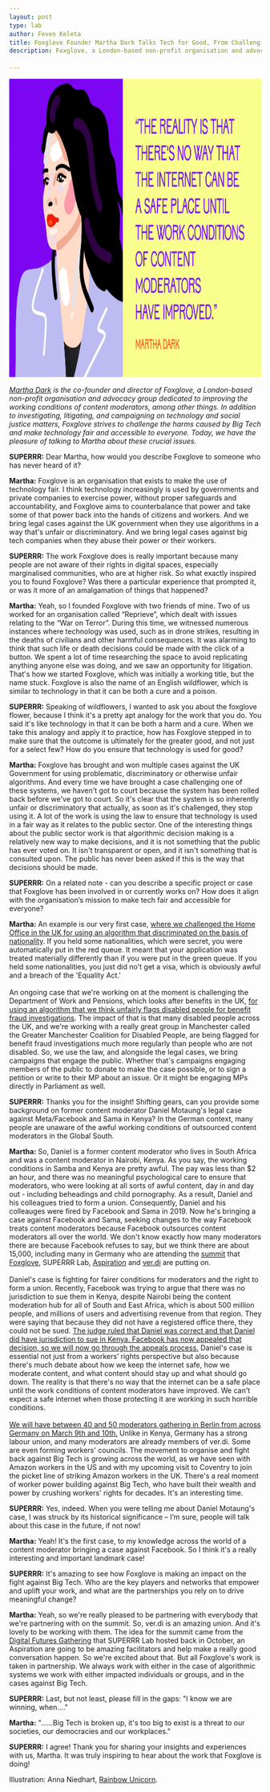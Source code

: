 ```yaml
---
layout: post
type: lab
author: Feven Keleta
title: Foxglove Founder Martha Dark Talks Tech for Good, From Challenging Big Tech Workplace Abuse to Making Tech Accessible for All - An Interview 
description: Foxglove, a London-based non-profit organisation and advocacy group dedicated to improving the working conditions of content moderators, among other things. 

---
```


<img src="/assets/img/blog/Martha Dark Quote small.png" alt="Illustration of Martha Dark" width="1056" height="594">
<p><em><a href="https://www.foxglove.org.uk/who-we-are/people/martha-dark-director/"> Martha Dark</a> is the co-founder and director of Foxglove, a London-based non-profit organisation and advocacy group dedicated to improving the working conditions of content moderators, among other things. In addition to investigating, litigating, and campaigning on technology and social justice matters, Foxglove strives to challenge the harms caused by Big Tech and make technology fair and accessible to everyone. Today, we have the pleasure of talking to Martha about these crucial issues.</em></p>


<p><b>SUPERRR:</b> Dear Martha, how would you describe Foxglove to someone who has never heard of it?</p>
<p><b>Martha:</b> Foxglove is an organisation that exists to make the use of technology fair. I think technology increasingly is used by governments and private companies to exercise power, without proper safeguards and accountability, and Foxglove aims to counterbalance that power and take some of that power back into the hands of citizens and workers. And we bring legal cases against the UK government when they use algorithms in a way that's unfair or discriminatory. And we bring legal cases against big tech companies when they abuse their power or their workers.</p>

<p><b>SUPERRR:</b> The work Foxglove does is really important because many people are not aware of their rights in digital spaces, especially marginalised communities, who are at higher risk. So what exactly inspired you to found Foxglove? Was there a particular experience that prompted it, or was it more of an amalgamation of things that happened?</p>
<p><b>Martha:</b> Yeah, so I founded Foxglove with two friends of mine. Two of us worked for an organisation called “Reprieve”, which dealt with issues relating to the “War on Terror”. During this time, we witnessed numerous instances where technology was used, such as in drone strikes, resulting in the deaths of civilians and other harmful consequences. It was alarming to think that such life or death decisions could be made with the click of a button. We spent a lot of time researching the space to avoid replicating anything anyone else was doing, and we saw an opportunity for litigation. That's how we started Foxglove, which was initially a working title, but the name stuck. Foxglove is also the name of an English wildflower, which is similar to technology in that it can be both a cure and a poison.</p>

<p><b>SUPERRR:</b> Speaking of wildflowers, I wanted to ask you about the foxglove flower, because I think it's a pretty apt analogy for the work that you do. You said it's like technology in that it can be both a harm and a cure. When we take this analogy and apply it to practice, how has Foxglove stepped in to make sure that the outcome is ultimately for the greater good, and not just for a select few? How do you ensure that technology is used for good?</p>
<p><b>Martha:</b> Foxglove has brought and won multiple cases against the UK Government for using problematic, discriminatory or otherwise unfair algorithms. And every time we have brought a case challenging one of these systems, we haven't got to court because the system has been rolled back before we've got to court. So it's clear that the system is so inherently unfair or discriminatory that actually, as soon as it's challenged, they stop using it.
A lot of the work is using the law to ensure that technology is used in a fair way as it relates to the public sector. One of the interesting things about the public sector work is that algorithmic decision making is a relatively new way to make decisions, and it is not something that the public has ever voted on. It isn't transparent or open, and it isn't something that is consulted upon. The public has never been asked if this is the way that decisions should be made.</p>

<p><b>SUPERRR:</b> On a related note -  can you describe a specific project or case that Foxglove has been involved in or currently works on? How does it align with the organisation‘s mission to make tech fair and accessible for everyone?</p>
<p><b>Martha:</b> An example is our very first case, <a href="https://www.foxglove.org.uk/2017/10/29/legal-action-to-challenge-home-office-use-of-secret-algorithm-to-assess-visa-applications/">where we challenged the Home Office in the UK for using an algorithm that discriminated on the basis of nationality</a>. If you held some nationalities, which were secret, you were automatically put in the red queue. It meant that your application was treated materially differently than if you were put in the green queue. If you held some nationalities, you just did no't get a visa, which is obviously awful and a breach of the 'Equality Act.'
<br><br>
An ongoing case that we're working on at the moment is challenging the Department of Work and Pensions, which looks after benefits in the UK, <a href="https://www.foxglove.org.uk/2021/12/01/secret-dwp-algorithm/">for using an algorithm that we think unfairly flags disabled people for benefit fraud investigations</a>. The impact of that is that many disabled people across the UK, and we're working with a really great group in Manchester called the Greater Manchester Coalition for Disabled People, are being flagged for benefit fraud investigations much more regularly than people who are not disabled.
So, we use the law, and alongside the legal cases, we bring campaigns that engage the public. Whether that's campaigns engaging members of the public to donate to make the case possible, or to sign a petition or write to their MP about an issue. Or it might be engaging MPs directly in Parliament as well.</p>

<p><b>SUPERRR:</b> Thanks you for the insight! Shifting gears, can you provide some background on former content moderator Daniel Motaung's legal case against Meta/Facebook and Sama in Kenya? In the German context, many people are unaware of the awful working conditions of outsourced content moderators in the Global South.</p>
<p><b>Martha:</b> So, Daniel is a former content moderator who lives in South Africa and was a content moderator in Nairobi, Kenya. As you say, the working conditions in Samba and Kenya are pretty awful. The pay was less than $2 an hour, and there was no meaningful psychological care to ensure that moderators, who were looking at all sorts of awful content, day in and day out -  including beheadings and child pornography. As a result, Daniel and his colleagues tried to form a union. Consequently, Daniel and his colleauges were fired by Facebook and Sama in 2019. Now he's bringing a case against Facebook and Sama, seeking changes to the way Facebook treats content moderators because Facebook outsources content moderators all over the world. We don't know exactly how many moderators there are because Facebook refuses to say, but we think there are about 15,000, including many in Germany who are attending the <a href="https://superrr.net/2023/02/22/ContentModeratorsSummit.html/">summit</a> that <a href="https://www.foxglove.org.uk/"> Foxglove</a>, SUPERRR Lab, <a href="https://aspirationtech.org/"> Aspiration</a> and <a href="https://verdi.de/"> ver.di</a> are putting on.
 <br><br>
Daniel's case is fighting for fairer conditions for moderators and the right to form a union. Recently, Facebook was trying to argue that there was no jurisdiction to sue them in Kenya, despite Nairobi being the content moderation hub for all of South and East Africa, which is about 500 million people, and millions of users and advertising revenue from that region. They were saying that because they did not have a registered office there, they could not be sued. <a href="https://www.foxglove.org.uk/2023/02/06/facebook-daniel-failed/">The judge ruled that Daniel was correct and that Daniel did have jurisdiction to sue in Kenya. Facebook has now appealed that decision, so we will now go through the appeals process.</a> Daniel's case is essential not just from a workers’ rights perspective but also because there's much debate about how we keep the internet safe, how we moderate content, and what content should stay up and what should go down. The reality is that there's no way that the internet can be a safe place until the work conditions of content moderators have improved. We can't expect a safe internet when those protecting it are working in such horrible conditions.
<br><br>
<a href="https://superrr.net/2023/02/22/ContentModeratorsSummit.html/">We will have between 40 and 50 moderators gathering in Berlin from across Germany on March 9th and 10th.</a> Unlike in Kenya, Germany has a strong labour union, and many moderators are already members of ver.di. Some are even forming workers' councils. The movement to organise and fight back against Big Tech is growing across the world, as we have seen with Amazon workers in the US and with my upcoming visit to Coventry to join the picket line of striking Amazon workers in the UK. There's a real moment of worker power building against Big Tech, who have built their wealth and power by crushing workers' rights for decades. It's an interesting time.</p>

<p><b>SUPERRR:</b> Yes, indeed. When you were telling me about Daniel Motaung's case, I was struck by its historical significance – I’m sure, people will talk about this case in the future, if not now!</p>
<p><b>Martha:</b> Yeah! It's the first case, to my knowledge across the world of a content moderator bringing a case against Facebook. So I think it's a really interesting and important landmark case!</p>

<p><b>SUPERRR:</b> It's amazing to see how Foxglove is making an impact on the fight against Big Tech. Who are the key players and networks that empower and uplift your work, and what are the partnerships you rely on to drive meaningful change?
</p>
<p><b>Martha:</b> Yeah, so we're really pleased to be partnering with everybody that we're partnering with on the summit. So, ver.di is an amazing union. And it's lovely to be working with them. The idea for the summit came from the <a href=“digitalfutures.space/“>Digital Futures Gathering</a> that SUPERRR Lab hosted back in October, an Aspiration are going to be amazing facilitators and help make a really good conversation happen. So we're excited about that. But all Foxglove's work is taken in partnership. We always work with either in the case of algorithmic systems we work with either impacted individuals or groups, and in the cases against Big Tech.</p>

<p><b>SUPERRR:</b> Last, but not least, please fill in the gaps: "I know we are winning, when...."</p>
<p><b>Martha:</b> "......Big Tech is broken up, it's too big to exist is a threat to our societies, our democracies and our workplaces."</p>

<p><b>SUPERRR:</b> I agree! Thank you for sharing your insights and experiences with us, Martha. It was truly inspiring to hear about the work that Foxglove is doing!</p>

<p> Illustration: Anna Niedhart, <a href="https://rainbow-unicorn.com/">Rainbow Unicorn</a>.</p>

